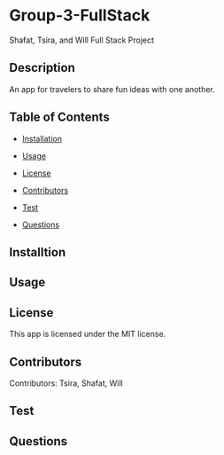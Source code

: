 # Group-3-FullStack
Shafat, Tsira, and Will Full Stack Project 

 ## Description

An app for travelers to share fun ideas with one another. 

## Table of Contents

  * [Installation](#installation)

  * [Usage](#usage)

  * [License](#license)

  * [Contributors](#contributors)

  * [Test](#test)

  * [Questions](#questions)


  ## Installtion


  ## Usage

  
  ## License

  This app is licensed under the MIT license.

  ## Contributors

  Contributors: Tsira, Shafat, Will 

  ## Test



  ## Questions 

